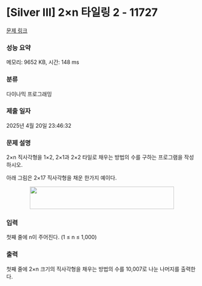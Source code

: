 # [Silver III] 2×n 타일링 2 - 11727 

[문제 링크](https://www.acmicpc.net/problem/11727) 

### 성능 요약

메모리: 9652 KB, 시간: 148 ms

### 분류

다이나믹 프로그래밍

### 제출 일자

2025년 4월 20일 23:46:32

### 문제 설명

<p style="user-select: auto !important;">2×n 직사각형을 1×2, 2×1과 2×2 타일로 채우는 방법의 수를 구하는 프로그램을 작성하시오.</p>

<p style="user-select: auto !important;">아래 그림은 2×17 직사각형을 채운 한가지 예이다.</p>

<p style="text-align: center; user-select: auto !important;"><img alt="" src="https://www.acmicpc.net/upload/images/t2n2122.gif" style="height: 59px; width: 380px; user-select: auto !important;"></p>

### 입력 

 <p style="user-select: auto !important;">첫째 줄에 n이 주어진다. (1 ≤ n ≤ 1,000)</p>

### 출력 

 <p style="user-select: auto !important;">첫째 줄에 2×n 크기의 직사각형을 채우는 방법의 수를 10,007로 나눈 나머지를 출력한다.</p>

